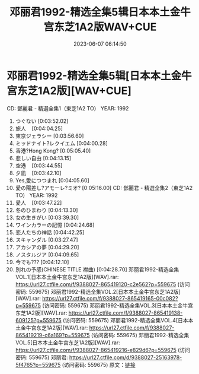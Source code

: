 ﻿---
title: 邓丽君1992-精选全集5辑日本本土金牛宫东芝1A2版WAV+CUE
date: 2023-06-07 06:14:50
categories: WAV车载音乐、镜像
tags: 华语中文
---
# 邓丽君1992-精选全集5辑[日本本土金牛宫东芝1A2版][WAV+CUE]

CD: 鄧麗君 - 精選全集1（東芝1A2 TO）
YEAR: 1992
01. つぐない
[0:03:52.02]
02. 旅人    [0:04:04.25]
03. 東京ジェラシー
[0:03:56.60]
04. ミッドナイト?レクイエム
[0:04:00.28]
05. 香港?Hong Kong?
[0:05:05.40]
06. 悲しい自由
[0:04:13.15]
07. 空港    [0:03:44.55]
08. 夕凪    [0:03:42.10]
09. Yes,愛につつまれ
[0:04:05.60]
10. 愛の陽差し?アモーレ?ミオ?
[0:05:16.00]
CD: 鄧麗君 - 精選全集2（東芝1A2 TO）
YEAR: 1992
01. 愛人    [0:03:47.22]
02. 冬のひまわり
[0:04:13.30]
03. 女の生きがい
[0:03:39.30]
04. ワインカラーの記憶
[0:04:24.68]
05. 恋人たちの神話
[0:04:42.25]
06. スキャンダル
[0:03:27.47]
07. アカシアの夢
[0:04:29.20]
08. ノスタルジア
[0:04:09.65]
09. 今でも???
[0:04:12.10]
10. 別れの予感(CHINESE TITLE 襟曲)
[0:04:28.70]
邓丽君1992-精选全集VOL.1[日本本土金牛宫东芝1A2版][WAV].rar: https://url27.ctfile.com/f/9388027-865419120-c2e562?p=559675
(访问密码: 559675)
邓丽君1992-精选全集VOL.2[日本本土金牛宫东芝1A2版][WAV].rar: https://url27.ctfile.com/f/9388027-865419165-00c082?p=559675
(访问密码: 559675)
邓丽君1992-精选全集VOL.3[日本本土金牛宫东芝1A2版][WAV].rar: https://url27.ctfile.com/f/9388027-865419138-609125?p=559675
(访问密码: 559675)
邓丽君1992-精选全集VOL.4[日本本土金牛宫东芝1A2版][WAV].rar: https://url27.ctfile.com/f/9388027-865419219-c6a169?p=559675
(访问密码: 559675)
邓丽君1992-精选全集VOL.5[日本本土金牛宫东芝1A2版][WAV].rar: https://url27.ctfile.com/f/9388027-865419216-e829d6?p=559675
(访问密码: 559675)
邓丽君: https://url27.ctfile.com/d/9388027-25163978-5f4765?p=559675
(访问密码: 559675)
原文：[链接](https://blog.sina.com.cn/s/blog_1647c7e7601031286.html)